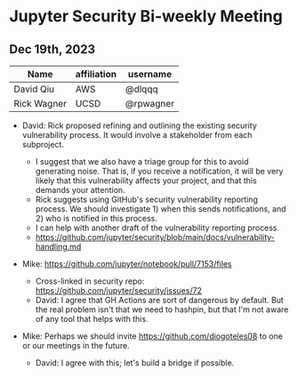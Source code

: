 # Jupyter Security Bi-weekly Meeting

## Dec 19th, 2023

| Name               | affiliation| username     |
| -------------------| -----------|--------------|
| David Qiu          | AWS        | @dlqqq       |
| Rick Wagner        | UCSD       | @rpwagner    |

- David: Rick proposed refining and outlining the existing security vulnerability process. It would involve a stakeholder from each subproject.
    - I suggest that we also have a triage group for this to avoid generating noise. That is, if you receive a notification, it will be very likely that this vulnerability affects your project, and that this demands your attention.
    - Rick suggests using GitHub's security vulnerability reporting process. We should investigate 1) when this sends notifications, and 2) who is notified in this process.
    - I can help with another draft of the vulnerability reporting process.
    - https://github.com/jupyter/security/blob/main/docs/vulnerability-handling.md

- Mike: https://github.com/jupyter/notebook/pull/7153/files
    - Cross-linked in security repo: https://github.com/jupyter/security/issues/72
  - David: I agree that GH Actions are sort of dangerous by default. But the real problem isn't that we need to hashpin, but that I'm not aware of any tool that helps with this.
 
- Mike: Perhaps we should invite https://github.com/diogoteles08 to one or our meetings in the future.
    - David: I agree with this; let's build a bridge if possible.
